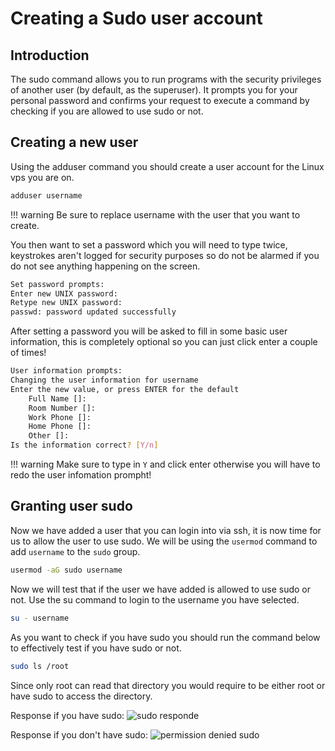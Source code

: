 # Creating a Sudo user account

## Introduction
The sudo command allows you to run programs with the security privileges of another user (by default, as the superuser). It prompts you for your personal password and confirms your request to execute a command by checking if you are allowed to use sudo or not.


## Creating a new user 
Using the adduser command you should create a user account for the Linux vps you are on.
```bash
adduser username
```
!!! warning
    Be sure to replace username with the user that you want to create.

You then want to set a password which you will need to type twice, keystrokes aren't logged for security purposes so do not be alarmed if you do not see anything happening on the screen.
```bash
Set password prompts:
Enter new UNIX password:
Retype new UNIX password:
passwd: password updated successfully
```
After setting a password you will be asked to fill in some basic user information, this is completely optional so you can just click enter a couple of times!
```bash
User information prompts:
Changing the user information for username
Enter the new value, or press ENTER for the default
    Full Name []:
    Room Number []:
    Work Phone []:
    Home Phone []:
    Other []:
Is the information correct? [Y/n]
```
!!! warning
    Make sure to type in `Y` and click enter otherwise you will have to redo the user infomation prompht!
## Granting user sudo
Now we have added a user that you can login into via ssh, it is now time for us to allow the user to use sudo. We will be using the `usermod` command to add `username` to the `sudo` group.
```bash
usermod -aG sudo username
```
Now we will test that if the user we have added is allowed to use sudo or not.
Use the su command to login to the username you have selected.
```bash
su - username
```
As you want to check if you have sudo you should run the command below to effectively test if you have sudo or not.
```bash
sudo ls /root
```
Since only root can read that directory you would require to be either root or have sudo to access the directory.

Response if you have sudo:
![sudo responde](https://i.imgur.com/UumT15w.png)

Response if you don't have sudo:
![permission denied sudo](https://i.imgur.com/90u5qng.png)